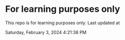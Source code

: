 # For learning purposes only
This repo is for learning purposes only.
Last updated at

Saturday, February 3, 2024 4:21:38 PM

